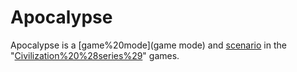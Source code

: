 # Apocalypse

Apocalypse is a [game%20mode](game mode) and [scenario](scenario) in the "[Civilization%20%28series%29](Civilization)" games.